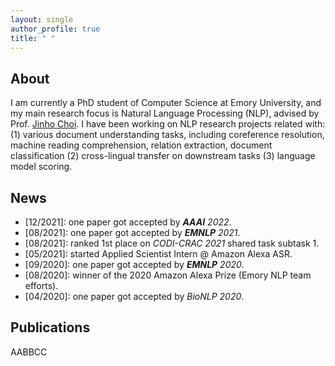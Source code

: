 ```yaml
---
layout: single
author_profile: true
title: " "
---
```


## About

I am currently a PhD student of Computer Science at Emory University, and my main research focus is Natural Language
Processing (NLP), advised by Prof. [Jinho Choi](http://www.mathcs.emory.edu/~choi/home.html). I have been working on NLP research projects related with: (1) various document understanding tasks, including coreference
resolution, machine reading comprehension, relation extraction, document classification (2) cross-lingual transfer on downstream tasks (3) language model scoring.

## News

* \[12/2021\]: one paper got accepted by ***AAAI** 2022*.
* \[08/2021\]: one paper got accepted by ***EMNLP** 2021*.
* \[08/2021\]: ranked 1st place on *CODI-CRAC 2021* shared task subtask 1.
* \[05/2021\]: started Applied Scientist Intern @ Amazon Alexa ASR.
* \[09/2020\]: one paper got accepted by ***EMNLP** 2020*.
* \[08/2020\]: winner of the 2020 Amazon Alexa Prize (Emory NLP team efforts).
* \[04/2020\]: one paper got accepted by *BioNLP 2020*.

## Publications
 AABBCC

